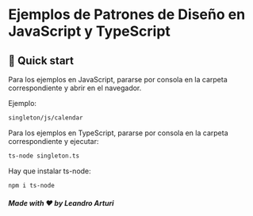 # Ejemplos de Patrones de Diseño en JavaScript y TypeScript

## 🚀 Quick start

Para los ejemplos en JavaScript, pararse por consola en la carpeta correspondiente y abrir en el navegador.

Ejemplo:

```bash
singleton/js/calendar
```

Para los ejemplos en TypeScript, pararse por consola en la carpeta correspondiente y ejecutar:

```bash
ts-node singleton.ts
```

Hay que instalar ts-node:

```bash
npm i ts-node
```

##### Made with ❤️ by Leandro Arturi
